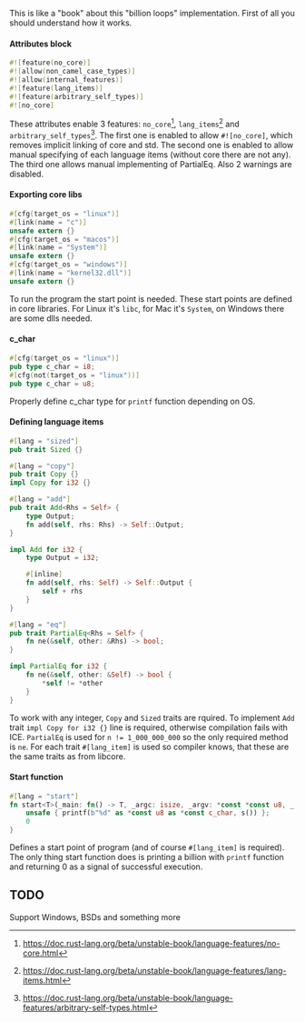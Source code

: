 This is like a "book" about this "billion loops" implementation. First of all you should understand
how it works.

#### Attributes block

```rust
#![feature(no_core)]
#![allow(non_camel_case_types)]
#![allow(internal_features)]
#![feature(lang_items)]
#![feature(arbitrary_self_types)]
#![no_core]
```

These attributes enable 3 features: `no_core`[^1], `lang_items`[^2] and `arbitrary_self_types`[^3].
The first one is enabled to allow `#![no_core]`, which removes implicit linking of core and std. The
second one is enabled to allow manual specifying of each language items (without core there are not
any). The third one allows manual implementing of PartialEq. Also 2 warnings are disabled.

[^1]: https://doc.rust-lang.org/beta/unstable-book/language-features/no-core.html

[^2]: https://doc.rust-lang.org/beta/unstable-book/language-features/lang-items.html

[^3]: https://doc.rust-lang.org/beta/unstable-book/language-features/arbitrary-self-types.html

#### Exporting core libs

```rust
#[cfg(target_os = "linux")]
#[link(name = "c")]
unsafe extern {}
#[cfg(target_os = "macos")]
#[link(name = "System")]
unsafe extern {}
#[cfg(target_os = "windows")]
#[link(name = "kernel32.dll")]
unsafe extern {}
```

To run the program the start point is needed. These start points are defined in core libraries. For
Linux it's `libc`, for Mac it's `System`, on Windows there are some dlls needed.

#### c_char

```rust
#[cfg(target_os = "linux")]
pub type c_char = i8;
#[cfg(not(target_os = "linux"))]
pub type c_char = u8;
```

Properly define c_char type for `printf` function depending on OS.

#### Defining language items

```rust
#[lang = "sized"]
pub trait Sized {}

#[lang = "copy"]
pub trait Copy {}
impl Copy for i32 {}

#[lang = "add"]
pub trait Add<Rhs = Self> {
    type Output;
    fn add(self, rhs: Rhs) -> Self::Output;
}

impl Add for i32 {
    type Output = i32;

    #[inline]
    fn add(self, rhs: Self) -> Self::Output {
        self + rhs
    }
}

#[lang = "eq"]
pub trait PartialEq<Rhs = Self> {
    fn ne(&self, other: &Rhs) -> bool;
}

impl PartialEq for i32 {
    fn ne(&self, other: &Self) -> bool {
        *self != *other
    }
}
```

To work with any integer, `Copy` and `Sized` traits are rquired. To implement `Add` trait `impl
Copy for i32 {}` line is required, otherwise compilation fails with ICE. `PartialEq` is used for
`n != 1_000_000_000` so the only required method is `ne`. For each trait `#[lang_item]` is used so
compiler knows, that these are the same traits as from libcore.

#### Start function

```rust
#[lang = "start"]
fn start<T>(_main: fn() -> T, _argc: isize, _argv: *const *const u8, _: u8) -> isize {
    unsafe { printf(b"%d" as *const u8 as *const c_char, s()) };
    0
}
```

Defines a start point of program (and of course `#[lang_item]` is required). The only thing start
function does is printing a billion with `printf` function and returning 0 as a signal of
successful execution.

## TODO

Support Windows, BSDs and something more
